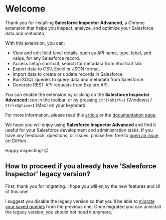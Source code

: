 # Welcome

Thank you for installing **Salesforce Inspector Advanced**, a Chrome extension that helps you inspect, analyze, and optimize your Salesforce data and metadata.

With this extension, you can:

- View and edit field-level details, such as API name, type, label, and value, for any Salesforce record.
- Access setup shortcut, search for metadata from Shortcut tab.
- Export data to CSV, Excel or JSON format.
- Import data to create or update records in Salesforce.
- Run SOQL queries to query data and metadata from Salesforce.
- Generate REST API requests from Explore API.

You can enable the extension by clicking on the **Salesforce Inspector Advanced** icon in the toolbar, or by pressing `Ctrl+Shift+I` (Windows) / `Ctrl+Option+I` (Mac) on your keyboard.

For more information, please read this [article](https://www.salesforceben.com/salesforce-inspector-reloaded/) or the [documentation page](https://dufoli.github.io/Salesforce-Inspector-Advanced/).

We hope you will enjoy using **Salesforce Inspector Advanced** and find it useful for your Salesforce development and administration tasks. If you have any feedback, questions, or issues, please feel free to [open an issue](https://github.com/dufoli/Salesforce-Inspector-Advanced/issues) on GitHub.

Happy inspecting! 😊

## How to proceed if you already have 'Salesforce Inspector' legacy version?

First, thank you for migrating. I hope you will enjoy the new features and UI of this one!

I suggest you disable the legacy version so that you'll be able to [migrate your saved queries](https://dufoli.github.io/Salesforce-Inspector-Advanced/how-to/#migrate-saved-queries-from-legacy-extension-to-salesforce-inspector-reloaded) from the previous one.
Once migrated you can uninstall the legacy version, you should not need it anymore.
